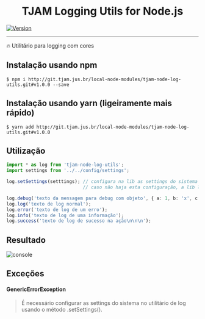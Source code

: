 <h1 align="center">TJAM Logging Utils for Node.js</h1>

[![Version](https://img.shields.io/badge/Versão-v1.0.0-green.svg)](http://git.tjam.jus.br/local-node-modules/)

---

:fire: Utilitário para logging com cores

## Instalação usando npm
   
```
$ npm i http://git.tjam.jus.br/local-node-modules/tjam-node-log-utils.git#v1.0.0 --save
```

## Instalação usando yarn (ligeiramente mais rápido)
   
```
$ yarn add http://git.tjam.jus.br/local-node-modules/tjam-node-log-utils.git#v1.0.0
```

## Utilização
```typescript
import * as log from 'tjam-node-log-utils';
import settings from '../../config/settings';

log.setSettings(setttings); // configura na lib as settings do sistema
                            // caso não haja esta configuração, a lib lançará um GenericErrorException

log.debug('texto da mensagem para debug com objeto', { a: 1, b: 'x', c: ['www','localost'] });
log.log('texto de log normal');
log.error('texto de log de um erro');
log.info('texto de log de uma informação');
log.success('texto de log de sucesso na ação\n\n\n');

```

## Resultado

<img src=http://git.tjam.jus.br/local-node-modules/tjam-node-log-utils/blob/master/log.png alt="console" />


## Exceções

#### GenericErrorException
>É necessário configurar as settings do sistema no utilitário de log usando o método .setSettings().